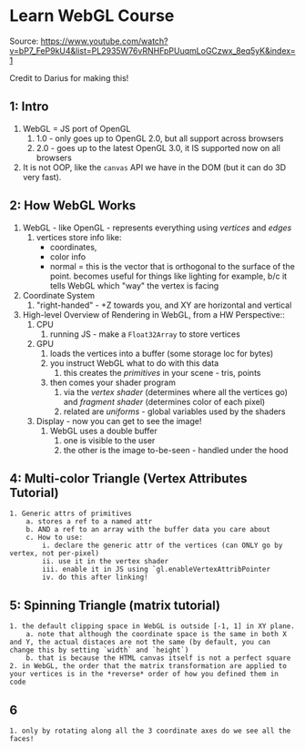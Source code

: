 # Learn WebGL Course

Source: https://www.youtube.com/watch?v=bP7_FeP9kU4&list=PL2935W76vRNHFpPUuqmLoGCzwx_8eq5yK&index=1

Credit to Darius for making this!

## 1: Intro
1. WebGL = JS port of OpenGL
    1. 1.0 - only goes up to OpenGL 2.0, but all support across browsers
    2. 2.0 - goes up to the latest OpenGL 3.0, it IS supported now on all browsers
2. It is not OOP, like the `canvas` API we have in the DOM (but it can do 3D very fast).

## 2: How WebGL Works

1. WebGL - like OpenGL - represents everything using *vertices* and *edges*
    1. vertices store info like:
        - coordinates,
        - color info
        - normal = this is the vector that is orthogonal to the surface of the point. becomes useful for things like lighting for example, b/c it tells WebGL which "way" the vertex is facing
2. Coordinate System
    1. "right-handed" - +Z towards you, and XY are horizontal and vertical
3. High-level Overview of Rendering in WebGL, from a HW Perspective::
    1. CPU
        1. running JS - make a `Float32Array` to store vertices
    2. GPU
        1. loads the vertices into a buffer (some storage loc for bytes)
        2. you instruct WebGL what to do with this data
            1. this creates the *primitives* in your scene - tris, points
        3. then comes your shader program
            1. via the *vertex shader* (determines where all the vertices go) and *fragment shader* (determines color of each pixel)
            2. related are *uniforms* - global variables used by the shaders
    3. Display - now you can get to see the image!
        1. WebGL uses a double buffer   
            1. one is visible to the user
            2. the other is the image to-be-seen - handled under the hood

## 4: Multi-color Triangle (Vertex Attributes Tutorial)
    1. Generic attrs of primitives
        a. stores a ref to a named attr
        b. AND a ref to an array with the buffer data you care about
        c. How to use:
            i. declare the generic attr of the vertices (can ONLY go by vertex, not per-pixel)
            ii. use it in the vertex shader
            iii. enable it in JS using `gl.enableVertexAttribPointer
            iv. do this after linking!

## 5: Spinning Triangle (matrix tutorial)
    1. the default clipping space in WebGL is outside [-1, 1] in XY plane.
        a. note that although the coordinate space is the same in both X and Y, the actual distaces are not the same (by default, you can change this by setting `width` and `height`)
        b. that is because the HTML canvas itself is not a perfect square 
    2. in WebGL, the order that the matrix transformation are applied to your vertices is in the *reverse* order of how you defined them in code

## 6
    1. only by rotating along all the 3 coordinate axes do we see all the faces!